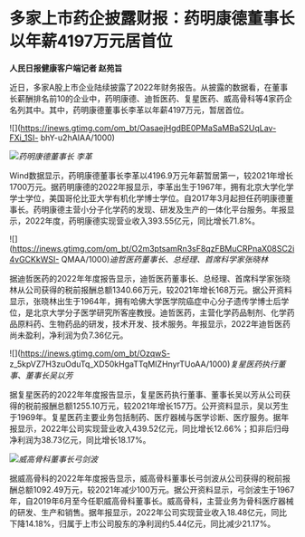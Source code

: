 # 多家上市药企披露财报：药明康德董事长以年薪4197万元居首位

**人民日报健康客户端记者 赵苑旨**

近日，多家A股上市企业陆续披露了2022年财务报告。从披露的数据看，在董事长薪酬排名前10的企业中，药明康德、迪哲医药、复星医药、威高骨科等4家药企名列其中。其中，药明康德董事长李革以年薪4197万元，暂居首位。

![](https://inews.gtimg.com/om_bt/OasaejHgdBE0PMaSaMBaS2UqLav-FXi_1SI-
bhY-u2hAIAA/1000)

![](https://inews.gtimg.com/om_bt/OoldG5H2JOmMNjYurgSPI9A1rt1PKb0_O32HJ5j-JRybwAA/1000)_药明康德董事长
李革_

Wind数据显示，药明康德董事长李革以4196.9万元年薪暂居第一，较2021年增长1700万元。据药明康德的2022年报显示，李革出生于1967年，拥有北京大学化学学士学位，美国哥伦比亚大学有机化学博士学位。自2017年3月起担任药明康德董事长。药明康德主营小分子化学药的发现、研发及生产的一体化平台服务。年报显示，2022年度，药明康德实现营业收入393.55亿元，同比增长71.8%。

![](https://inews.gtimg.com/om_bt/O2m3ptsamRn3sF8qzFBMuCRPnaX08SC2i4vGCKkWSI-
QMAA/1000)_迪哲医药董事长、总经理、首席科学家张晓林_

据迪哲医药的2022年年度报告显示，迪哲医药董事长、总经理、首席科学家张晓林从公司获得的税前报酬总额1340.66万元，较2021年增长168万元。据公开资料显示，张晓林出生于1964年，拥有哈佛大学医学院癌症中心分子遗传学博士后学位，是北京大学分子医学研究所客座教授。迪哲医药，主营化学药品制剂、化学药品原料药、生物药品的研发，技术开发、技术服务。年报显示，2022年迪哲医药尚未盈利，净利润为负7.36亿元。

![](https://inews.gtimg.com/om_bt/OzqwS-
z_5kpVZ7H3zuOduTq_XD50kHgaTTqMIZHnyrTUoAA/1000)_复星医药执行董事、董事长吴以芳_

据复星医药的2022年年度报告显示，复星医药执行董事、董事长吴以芳从公司获得的税前报酬总额1255.10万元，较2021年增长157万。公开资料显示，吴以芳生于1969年。复星医药主要业务包括制药、医疗器械与医学诊断、医疗服务。据年报显示，2022年公司实现营业收入439.52亿元，同比增长12.66%；扣非后归母净利润为38.73亿元，同比增长18.17%。

![](https://inews.gtimg.com/om_bt/OOXLxshe4Hbq2wNraWsHn7UEpmzm_O_ZzkgfQQeBPKnYsAA/1000)_威高骨科董事长弓剑波_

据威高骨科的2022年年度报告显示，威高骨科董事长弓剑波从公司获得的税前报酬总额1092.49万元，较2021年减少100万元。据公开资料显示，弓剑波生于1967年，自2019年6月至今任职威高骨科董事长。威高骨科，主营业务为骨科医疗器械的研发、生产和销售。据年报显示，2022年公司实现营业收入18.48亿元，同比下降14.18%，归属于上市公司股东的净利润约5.44亿元，同比减少21.17%。

